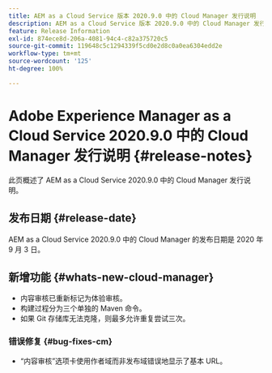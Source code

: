 ```yaml
---
title: AEM as a Cloud Service 版本 2020.9.0 中的 Cloud Manager 发行说明
description: AEM as a Cloud Service 版本 2020.9.0 中的 Cloud Manager 发行说明
feature: Release Information
exl-id: 874ece8d-206a-4081-94c4-c82a375720c5
source-git-commit: 119648c5c1294339f5cd0e2d8c0a0ea6304edd2e
workflow-type: tm+mt
source-wordcount: '125'
ht-degree: 100%

---
```


# Adobe Experience Manager as a Cloud Service 2020.9.0 中的 Cloud Manager 发行说明 {#release-notes}

此页概述了 AEM as a Cloud Service 2020.9.0 中的 Cloud Manager 发行说明。

## 发布日期 {#release-date}

AEM as a Cloud Service 2020.9.0 中的 Cloud Manager 的发布日期是 2020 年 9 月 3 日。

## 新增功能 {#whats-new-cloud-manager}

* 内容审核已重新标记为体验审核。
* 构建过程分为三个单独的 Maven 命令。
* 如果 Git 存储库无法克隆，则最多允许重复尝试三次。

### 错误修复 {#bug-fixes-cm}

* “内容审核”选项卡使用作者域而非发布域错误地显示了基本 URL。
